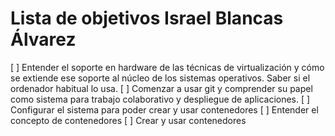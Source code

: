 Lista de objetivos Israel Blancas Álvarez
============================

[ ] Entender el soporte en hardware de las técnicas de virtualización y cómo se extiende ese soporte al núcleo de los sistemas operativos. Saber si el ordenador habitual lo usa.
[ ] Comenzar a usar git y comprender su papel como sistema para trabajo colaborativo y despliegue de aplicaciones. 
[ ] Configurar el sistema para poder crear y usar contenedores 
[ ] Entender el concepto de contenedores 
[ ] Crear y usar contenedores
